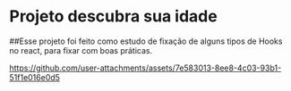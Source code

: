 # Projeto descubra sua idade

##Esse projeto foi feito como estudo de fixação de alguns tipos de Hooks no react, para fixar com boas práticas.

https://github.com/user-attachments/assets/7e583013-8ee8-4c03-93b1-51f1e016e0d5

